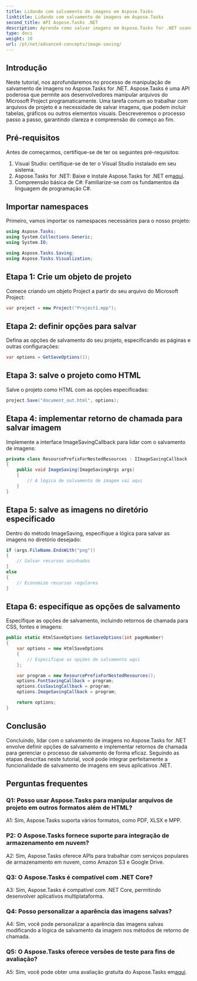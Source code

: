 ```yaml
---
title: Lidando com salvamento de imagens em Aspose.Tasks
linktitle: Lidando com salvamento de imagens em Aspose.Tasks
second_title: API Aspose.Tasks .NET
description: Aprenda como salvar imagens em Aspose.Tasks for .NET usando orientações passo a passo. Integre perfeitamente a funcionalidade de salvamento de imagens em seus aplicativos .NET.
type: docs
weight: 10
url: /pt/net/advanced-concepts/image-saving/
---
```

## Introdução

Neste tutorial, nos aprofundaremos no processo de manipulação de salvamento de imagens no Aspose.Tasks for .NET. Aspose.Tasks é uma API poderosa que permite aos desenvolvedores manipular arquivos do Microsoft Project programaticamente. Uma tarefa comum ao trabalhar com arquivos de projeto é a necessidade de salvar imagens, que podem incluir tabelas, gráficos ou outros elementos visuais. Descreveremos o processo passo a passo, garantindo clareza e compreensão do começo ao fim.

## Pré-requisitos

Antes de começarmos, certifique-se de ter os seguintes pré-requisitos:

1. Visual Studio: certifique-se de ter o Visual Studio instalado em seu sistema.
2.  Aspose.Tasks for .NET: Baixe e instale Aspose.Tasks for .NET em[aqui](https://releases.aspose.com/tasks/net/).
3. Compreensão básica de C#: Familiarize-se com os fundamentos da linguagem de programação C#.

## Importar namespaces

Primeiro, vamos importar os namespaces necessários para o nosso projeto:

```csharp
using Aspose.Tasks;
using System.Collections.Generic;
using System.IO;

using Aspose.Tasks.Saving;
using Aspose.Tasks.Visualization;
```

## Etapa 1: Crie um objeto de projeto

Comece criando um objeto Project a partir do seu arquivo do Microsoft Project:

```csharp
var project = new Project("Project1.mpp");
```

## Etapa 2: definir opções para salvar

Defina as opções de salvamento do seu projeto, especificando as páginas e outras configurações:

```csharp
var options = GetSaveOptions(1);
```

## Etapa 3: salve o projeto como HTML

Salve o projeto como HTML com as opções especificadas:

```csharp
project.Save("document_out.html", options);
```

## Etapa 4: implementar retorno de chamada para salvar imagem

Implemente a interface ImageSavingCallback para lidar com o salvamento de imagens:

```csharp
private class ResourcePrefixForNestedResources : IImageSavingCallback
{
    public void ImageSaving(ImageSavingArgs args)
    {
        // A lógica de salvamento de imagem vai aqui
    }
}
```

## Etapa 5: salve as imagens no diretório especificado

Dentro do método ImageSaving, especifique a lógica para salvar as imagens no diretório desejado:

```csharp
if (args.FileName.EndsWith("png"))
{
    // Salvar recursos aninhados
}
else
{
    // Economize recursos regulares
}
```

## Etapa 6: especifique as opções de salvamento

Especifique as opções de salvamento, incluindo retornos de chamada para CSS, fontes e imagens:

```csharp
public static HtmlSaveOptions GetSaveOptions(int pageNumber)
{
    var options = new HtmlSaveOptions
    {
        // Especifique as opções de salvamento aqui
    };

    var program = new ResourcePrefixForNestedResources();
    options.FontSavingCallback = program;
    options.CssSavingCallback = program;
    options.ImageSavingCallback = program;

    return options;
}
```

## Conclusão

Concluindo, lidar com o salvamento de imagens no Aspose.Tasks for .NET envolve definir opções de salvamento e implementar retornos de chamada para gerenciar o processo de salvamento de forma eficaz. Seguindo as etapas descritas neste tutorial, você pode integrar perfeitamente a funcionalidade de salvamento de imagens em seus aplicativos .NET.

## Perguntas frequentes

### Q1: Posso usar Aspose.Tasks para manipular arquivos de projeto em outros formatos além de HTML?

A1: Sim, Aspose.Tasks suporta vários formatos, como PDF, XLSX e MPP.

### P2: O Aspose.Tasks fornece suporte para integração de armazenamento em nuvem?

A2: Sim, Aspose.Tasks oferece APIs para trabalhar com serviços populares de armazenamento em nuvem, como Amazon S3 e Google Drive.

### Q3: O Aspose.Tasks é compatível com .NET Core?

A3: Sim, Aspose.Tasks é compatível com .NET Core, permitindo desenvolver aplicativos multiplataforma.

### Q4: Posso personalizar a aparência das imagens salvas?

A4: Sim, você pode personalizar a aparência das imagens salvas modificando a lógica de salvamento da imagem nos métodos de retorno de chamada.

### Q5: O Aspose.Tasks oferece versões de teste para fins de avaliação?

 A5: Sim, você pode obter uma avaliação gratuita do Aspose.Tasks em[aqui](https://releases.aspose.com/).